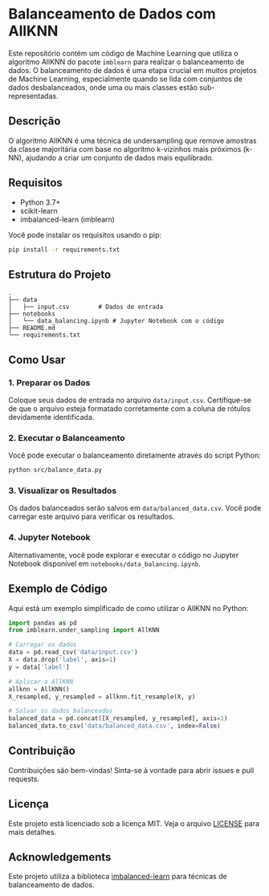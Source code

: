 # Balanceamento de Dados com AllKNN

Este repositório contém um código de Machine Learning que utiliza o algoritmo AllKNN do pacote `imblearn` para realizar o balanceamento de dados. O balanceamento de dados é uma etapa crucial em muitos projetos de Machine Learning, especialmente quando se lida com conjuntos de dados desbalanceados, onde uma ou mais classes estão sub-representadas.

## Descrição

O algoritmo AllKNN é uma técnica de undersampling que remove amostras da classe majoritária com base no algoritmo k-vizinhos mais próximos (k-NN), ajudando a criar um conjunto de dados mais equilibrado.

## Requisitos

- Python 3.7+
- scikit-learn
- imbalanced-learn (imblearn)

Você pode instalar os requisitos usando o pip:

```bash
pip install -r requirements.txt
```

## Estrutura do Projeto

```
.
├── data
│   ├── input.csv        # Dados de entrada
├── notebooks
│   └── data_balancing.ipynb # Jupyter Notebook com o código
├── README.md
└── requirements.txt
```

## Como Usar

### 1. Preparar os Dados

Coloque seus dados de entrada no arquivo `data/input.csv`. Certifique-se de que o arquivo esteja formatado corretamente com a coluna de rótulos devidamente identificada.

### 2. Executar o Balanceamento

Você pode executar o balanceamento diretamente através do script Python:

```bash
python src/balance_data.py
```

### 3. Visualizar os Resultados

Os dados balanceados serão salvos em `data/balanced_data.csv`. Você pode carregar este arquivo para verificar os resultados.

### 4. Jupyter Notebook

Alternativamente, você pode explorar e executar o código no Jupyter Notebook disponível em `notebooks/data_balancing.ipynb`.

## Exemplo de Código

Aqui está um exemplo simplificado de como utilizar o AllKNN no Python:

```python
import pandas as pd
from imblearn.under_sampling import AllKNN

# Carregar os dados
data = pd.read_csv('data/input.csv')
X = data.drop('label', axis=1)
y = data['label']

# Aplicar o AllKNN
allknn = AllKNN()
X_resampled, y_resampled = allknn.fit_resample(X, y)

# Salvar os dados balanceados
balanced_data = pd.concat([X_resampled, y_resampled], axis=1)
balanced_data.to_csv('data/balanced_data.csv', index=False)
```

## Contribuição

Contribuições são bem-vindas! Sinta-se à vontade para abrir issues e pull requests.

## Licença

Este projeto está licenciado sob a licença MIT. Veja o arquivo [LICENSE](LICENSE) para mais detalhes.

## Acknowledgements

Este projeto utiliza a biblioteca [imbalanced-learn](https://imbalanced-learn.org/stable/) para técnicas de balanceamento de dados.
